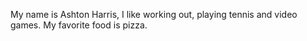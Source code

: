 My name is Ashton Harris, I like working out, playing tennis and video games.
My favorite food is pizza.
